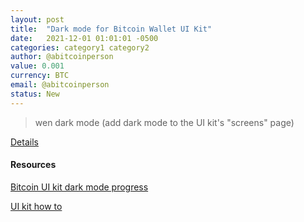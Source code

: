 ```yaml
---
layout: post
title:  "Dark mode for Bitcoin Wallet UI Kit"
date:   2021-12-01 01:01:01 -0500
categories: category1 category2
author: @abitcoinperson
value: 0.001
currency: BTC
email: @abitcoinperson
status: New
---
```


> wen dark mode
(add dark mode to the UI kit's "screens" page)

[Details](https://twitter.com/abitcoinperson/status/1468478679680385024)

#### Resources

[Bitcoin UI kit dark mode progress](https://www.youtube.com/watch?v=nomVhvEqIm0&feature=youtu.be)

[UI kit how to](https://www.bitcoinuikit.com/info)
